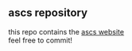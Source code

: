 ## ascs repository
this repo contains the [ascs website](https://ascs.pages.dev/)<br>
feel free to commit!<br>